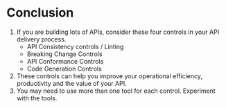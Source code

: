 
# Conclusion
1.  If you are building lots of APIs, consider these four controls in your API delivery process.
     - API Consistency controls / Linting
     - Breaking Change Controls
     - API Conformance Controls
     - Code Generation Controls
2. These controls can help you improve your operational efficiency, productivity and the value of your API.
3. You may need to use more than one tool for each control. Experiment with the tools. 
